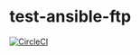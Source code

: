 # test-ansible-ftp

[![CircleCI](https://circleci.com/gh/s6f/test-ansible-ftp/tree/master.svg?style=svg)](https://circleci.com/gh/s6f/test-ansible-ftp/tree/master)

